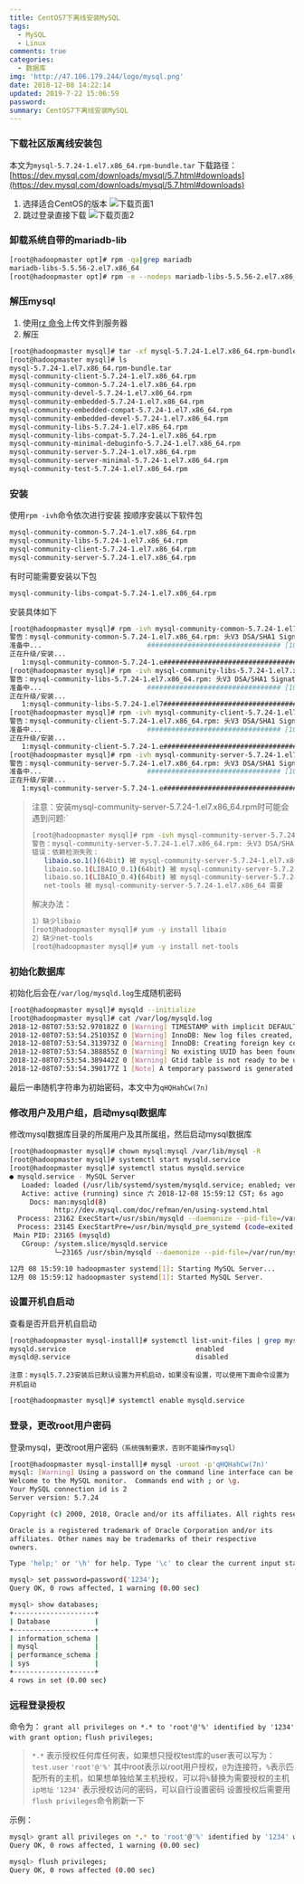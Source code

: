 ```yaml
---
title: CentOS7下离线安装MySQL
tags:
  - MySQL
  - Linux
comments: true
categories:
  - 数据库
img: 'http://47.106.179.244/logo/mysql.png'
date: 2018-12-08 14:22:14
updated: 2019-7-22 15:06:59
password:
summary: CentOS7下离线安装MySQL
---
```

### 下载社区版离线安装包
本文为`mysql-5.7.24-1.el7.x86_64.rpm-bundle.tar`
下载路径：[https://dev.mysql.com/downloads/mysql/5.7.html#downloads](https://dev.mysql.com/downloads/mysql/5.7.html#downloads)
1. 选择适合CentOS的版本
![下载页面1](http://47.106.179.244/centos7下安装mysql/下载页面1.png)
2. 跳过登录直接下载
![下载页面2](http://47.106.179.244/centos7下安装mysql/下载页面2.png)

### 卸载系统自带的mariadb-lib
```bash
[root@hadoopmaster opt]# rpm -qa|grep mariadb
mariadb-libs-5.5.56-2.el7.x86_64
[root@hadoopmaster opt]# rpm -e --nodeps mariadb-libs-5.5.56-2.el7.x86_64
```

### 解压mysql
1. 使用[rz 命令](http://http://blog.hming.org/2018/08/15/Linux%E5%B8%B8%E7%94%A8%E5%91%BD%E4%BB%A4/#rz%E4%B8%8Esz%EF%BC%88%E4%B8%8A%E4%BC%A0%E3%80%81%E4%B8%8B%E8%BD%BD%E6%96%87%E4%BB%B6%EF%BC%89)上传文件到服务器
2. 解压
```bash
[root@hadoopmaster mysql]# tar -xf mysql-5.7.24-1.el7.x86_64.rpm-bundle.tar
[root@hadoopmaster mysql]# ls
mysql-5.7.24-1.el7.x86_64.rpm-bundle.tar
mysql-community-client-5.7.24-1.el7.x86_64.rpm
mysql-community-common-5.7.24-1.el7.x86_64.rpm
mysql-community-devel-5.7.24-1.el7.x86_64.rpm
mysql-community-embedded-5.7.24-1.el7.x86_64.rpm
mysql-community-embedded-compat-5.7.24-1.el7.x86_64.rpm
mysql-community-embedded-devel-5.7.24-1.el7.x86_64.rpm
mysql-community-libs-5.7.24-1.el7.x86_64.rpm
mysql-community-libs-compat-5.7.24-1.el7.x86_64.rpm
mysql-community-minimal-debuginfo-5.7.24-1.el7.x86_64.rpm
mysql-community-server-5.7.24-1.el7.x86_64.rpm
mysql-community-server-minimal-5.7.24-1.el7.x86_64.rpm
mysql-community-test-5.7.24-1.el7.x86_64.rpm
```

### 安装
使用`rpm -ivh`命令依次进行安装
按顺序安装以下软件包
```bash
mysql-community-common-5.7.24-1.el7.x86_64.rpm
mysql-community-libs-5.7.24-1.el7.x86_64.rpm
mysql-community-client-5.7.24-1.el7.x86_64.rpm
mysql-community-server-5.7.24-1.el7.x86_64.rpm
```
有时可能需要安装以下包
```bash
mysql-community-libs-compat-5.7.24-1.el7.x86_64.rpm
```

安装具体如下
```bash
[root@hadoopmaster mysql]# rpm -ivh mysql-community-common-5.7.24-1.el7.x86_64.rpm 
警告：mysql-community-common-5.7.24-1.el7.x86_64.rpm: 头V3 DSA/SHA1 Signature, 密钥 ID 5072e1f5: NOKEY
准备中...                          ################################# [100%]
正在升级/安装...
   1:mysql-community-common-5.7.24-1.e################################# [100%]
[root@hadoopmaster mysql]# rpm -ivh mysql-community-libs-5.7.24-1.el7.x86_64.rpm 
警告：mysql-community-libs-5.7.24-1.el7.x86_64.rpm: 头V3 DSA/SHA1 Signature, 密钥 ID 5072e1f5: NOKEY
准备中...                          ################################# [100%]
正在升级/安装...
   1:mysql-community-libs-5.7.24-1.el7################################# [100%]
[root@hadoopmaster mysql]# rpm -ivh mysql-community-client-5.7.24-1.el7.x86_64.rpm 
警告：mysql-community-client-5.7.24-1.el7.x86_64.rpm: 头V3 DSA/SHA1 Signature, 密钥 ID 5072e1f5: NOKEY
准备中...                          ################################# [100%]
正在升级/安装...
   1:mysql-community-client-5.7.24-1.e################################# [100%]
[root@hadoopmaster mysql]# rpm -ivh mysql-community-server-5.7.24-1.el7.x86_64.rpm
警告：mysql-community-server-5.7.24-1.el7.x86_64.rpm: 头V3 DSA/SHA1 Signature, 密钥 ID 5072e1f5: NOKEY
准备中...                          ################################# [100%]
正在升级/安装...
   1:mysql-community-server-5.7.24-1.e################################# [100%]
```

> 注意：安装mysql-community-server-5.7.24-1.el7.x86_64.rpm时可能会遇到问题:`
> ```bash
> [root@hadoopmaster mysql]# rpm -ivh mysql-community-server-5.7.24-1.el7.x86_64.rpm 
> 警告：mysql-community-server-5.7.24-1.el7.x86_64.rpm: 头V3 DSA/SHA1 Signature, 密钥 ID 5072e1f5: NOKEY
> 错误：依赖检测失败：
>    libaio.so.1()(64bit) 被 mysql-community-server-5.7.24-1.el7.x86_64 需要
>    libaio.so.1(LIBAIO_0.1)(64bit) 被 mysql-community-server-5.7.24-1.el7.x86_64 需要
>    libaio.so.1(LIBAIO_0.4)(64bit) 被 mysql-community-server-5.7.24-1.el7.x86_64 需要
>    net-tools 被 mysql-community-server-5.7.24-1.el7.x86_64 需要
> ```
> 解决办法：
> ```bash
> 1）缺少libaio
> [root@hadoopmaster mysql]# yum -y install libaio
> 2）缺少net-tools
> [root@hadoopmaster mysql]# yum -y install net-tools
> ```

### 初始化数据库
初始化后会在`/var/log/mysqld.log`生成随机密码
```bash
[root@hadoopmaster mysql]# mysqld --initialize
[root@hadoopmaster mysql]# cat /var/log/mysqld.log
2018-12-08T07:53:52.970182Z 0 [Warning] TIMESTAMP with implicit DEFAULT value is deprecated. Please use --explicit_defaults_for_timestamp server option (see documentation for more details).
2018-12-08T07:53:54.251035Z 0 [Warning] InnoDB: New log files created, LSN=45790
2018-12-08T07:53:54.313973Z 0 [Warning] InnoDB: Creating foreign key constraint system tables.
2018-12-08T07:53:54.388855Z 0 [Warning] No existing UUID has been found, so we assume that this is the first time that this server has been started. Generating a new UUID: 68ce693c-fabe-11e8-a2ff-000c298184c2.
2018-12-08T07:53:54.389442Z 0 [Warning] Gtid table is not ready to be used. Table 'mysql.gtid_executed' cannot be opened.
2018-12-08T07:53:54.390177Z 1 [Note] A temporary password is generated for root@localhost: qHQHahCw(7n)
```
最后一串随机字符串为初始密码，本文中为`qHQHahCw(7n)`

### 修改用户及用户组，启动mysql数据库
修改mysql数据库目录的所属用户及其所属组，然后启动mysql数据库
```bash
[root@hadoopmaster mysql]# chown mysql:mysql /var/lib/mysql -R
[root@hadoopmaster mysql]# systemctl start mysqld.service
[root@hadoopmaster mysql]# systemctl status mysqld.service
● mysqld.service - MySQL Server
   Loaded: loaded (/usr/lib/systemd/system/mysqld.service; enabled; vendor preset: disabled)
   Active: active (running) since 六 2018-12-08 15:59:12 CST; 6s ago
     Docs: man:mysqld(8)
           http://dev.mysql.com/doc/refman/en/using-systemd.html
  Process: 23162 ExecStart=/usr/sbin/mysqld --daemonize --pid-file=/var/run/mysqld/mysqld.pid $MYSQLD_OPTS (code=exited, status=0/SUCCESS)
  Process: 23145 ExecStartPre=/usr/bin/mysqld_pre_systemd (code=exited, status=0/SUCCESS)
 Main PID: 23165 (mysqld)
   CGroup: /system.slice/mysqld.service
           └─23165 /usr/sbin/mysqld --daemonize --pid-file=/var/run/mysqld/mysqld.pid

12月 08 15:59:10 hadoopmaster systemd[1]: Starting MySQL Server...
12月 08 15:59:12 hadoopmaster systemd[1]: Started MySQL Server.
```

### 设置开机自启动
查看是否开启开机自启动
```bash
[root@hadoopmaster mysql-install]# systemctl list-unit-files | grep mysqld
mysqld.service                                enabled 
mysqld@.service                               disabled
```
`注意：mysql5.7.23安装后已默认设置为开机启动，如果没有设置，可以使用下面命令设置为开机启动`
```bash
[root@hadoopmaster mysql]# systemctl enable mysqld.service
```

### 登录，更改root用户密码
登录mysql，更改root用户密码`（系统强制要求，否则不能操作mysql）`
```bash
[root@hadoopmaster mysql-install]# mysql -uroot -p'qHQHahCw(7n)'
mysql: [Warning] Using a password on the command line interface can be insecure.
Welcome to the MySQL monitor.  Commands end with ; or \g.
Your MySQL connection id is 2
Server version: 5.7.24

Copyright (c) 2000, 2018, Oracle and/or its affiliates. All rights reserved.

Oracle is a registered trademark of Oracle Corporation and/or its
affiliates. Other names may be trademarks of their respective
owners.

Type 'help;' or '\h' for help. Type '\c' to clear the current input statement.

mysql> set password=password('1234');
Query OK, 0 rows affected, 1 warning (0.00 sec)

mysql> show databases;
+--------------------+
| Database           |
+--------------------+
| information_schema |
| mysql              |
| performance_schema |
| sys                |
+--------------------+
4 rows in set (0.00 sec)
```

### 远程登录授权
命令为：
`grant all privileges on *.* to 'root'@'%' identified by '1234' with grant option;`
`flush privileges;`
> `*.*` 表示授权任何库任何表，如果想只授权test库的user表可以写为：`test.user`
> `'root'@'%'` 其中root表示以root用户授权，`@`为连接符，`%`表示匹配所有的主机，如果想单独给某主机授权，可以将`%`替换为需要授权的主机`ip地址`
> `'1234'` 表示授权访问的密码，可以自行设置密码 
> 设置授权后需要用`flush privileges`命令刷新一下

示例：
```bash
mysql> grant all privileges on *.* to 'root'@'%' identified by '1234' with grant option;
Query OK, 0 rows affected, 1 warning (0.00 sec)

mysql> flush privileges;
Query OK, 0 rows affected (0.00 sec)
```